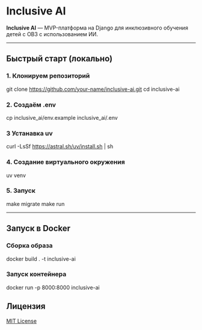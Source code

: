 # Inclusive AI

**Inclusive AI** — MVP-платформа на Django для инклюзивного обучения детей с ОВЗ с использованием ИИ.

---

## Быстрый старт (локально)
### 1. Клонируем репозиторий
git clone https://github.com/your-name/inclusive-ai.git
cd inclusive-ai

### 2. Создаём .env
cp inclusive_ai/env.example inclusive_ai/.env

### 3 Устанавка uv
curl -LsSf https://astral.sh/uv/install.sh | sh

### 4. Создание виртуального окружения
uv venv

### 5. Запуск
make migrate
make run

---

## Запуск в Docker
### Сборка образа
docker build . -t inclusive-ai

### Запуск контейнера
docker run -p 8000:8000 inclusive-ai
## Лицензия
[MIT License](./LICENSE)
